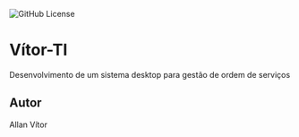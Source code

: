 ![GitHub License](https://img.shields.io/github/license/HubOpsVitor/vitorti?style=for-the-badge)

# Vítor-TI
Desenvolvimento de um sistema desktop para gestão de ordem de serviços
## Autor
Allan Vítor
